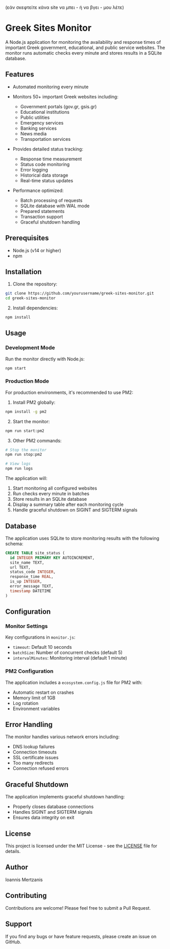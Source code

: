 (εάν σκεφτείτε κάνα site να μπει - ή να βγει - μου λέτε)

# Greek Sites Monitor

A Node.js application for monitoring the availability and response times of important Greek government, educational, and public service websites. The monitor runs automatic checks every minute and stores results in a SQLite database.

## Features

- Automated monitoring every minute
- Monitors 50+ important Greek websites including:

  - Government portals (gov.gr, gsis.gr)
  - Educational institutions
  - Public utilities
  - Emergency services
  - Banking services
  - News media
  - Transportation services

- Provides detailed status tracking:

  - Response time measurement
  - Status code monitoring
  - Error logging
  - Historical data storage
  - Real-time status updates

- Performance optimized:
  - Batch processing of requests
  - SQLite database with WAL mode
  - Prepared statements
  - Transaction support
  - Graceful shutdown handling

## Prerequisites

- Node.js (v14 or higher)
- npm

## Installation

1. Clone the repository:

```bash
git clone https://github.com/yourusername/greek-sites-monitor.git
cd greek-sites-monitor
```

2. Install dependencies:

```bash
npm install
```

## Usage

### Development Mode

Run the monitor directly with Node.js:

```bash
npm start
```

### Production Mode

For production environments, it's recommended to use PM2:

1. Install PM2 globally:

```bash
npm install -g pm2
```

2. Start the monitor:

```bash
npm run start:pm2
```

3. Other PM2 commands:

```bash
# Stop the monitor
npm run stop:pm2

# View logs
npm run logs
```

The application will:

1. Start monitoring all configured websites
2. Run checks every minute in batches
3. Store results in an SQLite database
4. Display a summary table after each monitoring cycle
5. Handle graceful shutdown on SIGINT and SIGTERM signals

## Database

The application uses SQLite to store monitoring results with the following schema:

```sql
CREATE TABLE site_status (
  id INTEGER PRIMARY KEY AUTOINCREMENT,
  site_name TEXT,
  url TEXT,
  status_code INTEGER,
  response_time REAL,
  is_up INTEGER,
  error_message TEXT,
  timestamp DATETIME
)
```

## Configuration

### Monitor Settings

Key configurations in `monitor.js`:

- `timeout`: Default 10 seconds
- `batchSize`: Number of concurrent checks (default 5)
- `intervalMinutes`: Monitoring interval (default 1 minute)

### PM2 Configuration

The application includes a `ecosystem.config.js` file for PM2 with:

- Automatic restart on crashes
- Memory limit of 1GB
- Log rotation
- Environment variables

## Error Handling

The monitor handles various network errors including:

- DNS lookup failures
- Connection timeouts
- SSL certificate issues
- Too many redirects
- Connection refused errors

## Graceful Shutdown

The application implements graceful shutdown handling:

- Properly closes database connections
- Handles SIGINT and SIGTERM signals
- Ensures data integrity on exit

## License

This project is licensed under the MIT License - see the [LICENSE](LICENSE) file for details.

## Author

Ioannis Mertzanis

## Contributing

Contributions are welcome! Please feel free to submit a Pull Request.

## Support

If you find any bugs or have feature requests, please create an issue on GitHub.
